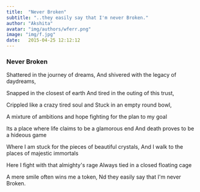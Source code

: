```yaml
---
title:  "Never Broken"
subtitle: "..they easily say that I'm never Broken."
author: "Akshita"
avatar: "img/authors/wferr.png"
image: "img/f.jpg"
date:   2015-04-25 12:12:12
---
```


### Never Broken
 

Shattered in the journey of dreams,
And shivered with the legacy of daydreams,

Snapped in the closest of earth
And tired in the outing of this trust,

Crippled like a crazy tired soul
and Stuck in an empty round bowl,

A mixture of ambitions and hope
fighting for the plan to my goal

Its a place where life claims to be a glamorous end
And death proves to be a hideous game

Where I am stuck for the pieces of beautiful crystals,
And I  walk to the places of majestic immortals

Here I fight with that almighty's rage
Always tied in a closed floating cage

A mere smile often wins me a token,
Nd they easily say that I'm never Broken.